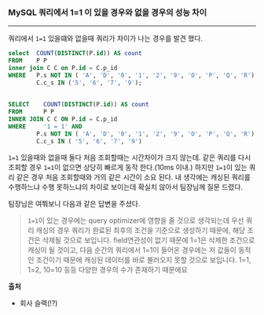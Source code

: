 ### MySQL 쿼리에서 1=1 이 있을 경우와 없을 경우의 성능 차이
---
쿼리에서 `1=1` 있을떄와 없을때 쿼리가 차이가 나는 경우를 발견 했다.  
```SQL
select	COUNT(DISTINCT(P.id)) AS count
FROM 	P P
inner join C C on P.id = C.p_id
WHERE	P.s NOT IN ( 'A', 'D', '0', '1', '2', '9', 'O', 'P', 'Q', 'R') AND
        C.c_s IN ('5', '6', '7', '9');
        
        
SELECT    COUNT(DISTINCT(P.id)) AS count 
FROM      P P 
INNER JOIN C C ON P.id = C.p_id 
WHERE     '1 = 1' AND
        P.s NOT IN ( 'A', 'D', '0', '1', '2', '9', 'O', 'P', 'Q', 'R') AND  
        C.c_s IN ( '5', '6', '7', '9')
```
`1=1` 있을때와 없을때 둘다 처음 조회할때는 시간차이가 크지 않는데. 같은 쿼리를 다시 조회할 경우 `1=1`이 없으면 상당히 빠르게 동작 한다.(10ms 이내.) 하지만 `1=1`이 있는 쿼리 같은 경우 처음 조회할때와 거의 같은 시간이 소요 된다. 내 생각에는 캐싱된 쿼리를 수행하느냐 수행 못하느냐의 차이로 보이는데 확실치 않아서 팀장님께 질문 드렸다. 

팀장님은 여쭤보니 다음과 같은 답변을 주셨다. 
>`1=1`이 있는 경우에는 query optimizer에 영향을 줄 것으로 생각되는데 우선 쿼리 캐싱의 경우 쿼리가 완료된 최후의 조건을 기준으로 생성하기 때문에, 해당 조건은 삭제될 것으로 보입니다. field연관성이 없기 때문에 1=1은 삭제한 조건으로 캐싱이 될 것이고, 다음 순간의 쿼리에서 1=1이 들어온 경우에는 저 값들이 동적인 조건이기 때문에 캐싱된 데이터를 바로 불러오지 못할 것으로 보입니다. 1=1, 1=2, 10=10 등등 다양한 경우의 수가 존재하기 때문에요

**출처**
- 회사 슬랙(!?)